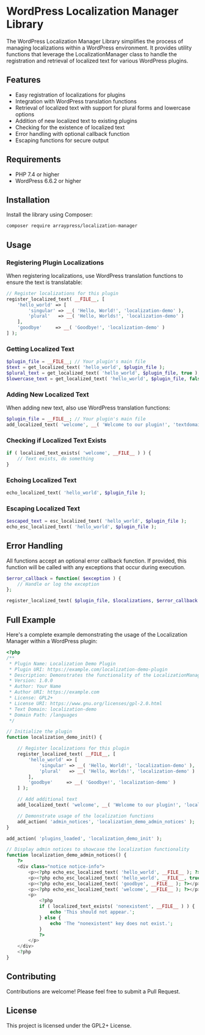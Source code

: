 # WordPress Localization Manager Library

The WordPress Localization Manager Library simplifies the process of managing localizations within a WordPress
environment. It provides utility functions that leverage the LocalizationManager class to handle the registration and
retrieval of localized text for various WordPress plugins.

## Features

- Easy registration of localizations for plugins
- Integration with WordPress translation functions
- Retrieval of localized text with support for plural forms and lowercase options
- Addition of new localized text to existing plugins
- Checking for the existence of localized text
- Error handling with optional callback function
- Escaping functions for secure output

## Requirements

- PHP 7.4 or higher
- WordPress 6.6.2 or higher

## Installation

Install the library using Composer:

```bash
composer require arraypress/localization-manager
```

## Usage

### Registering Plugin Localizations

When registering localizations, use WordPress translation functions to ensure the text is translatable:

```php
// Register localizations for this plugin
register_localized_text( __FILE__, [
    'hello_world' => [
        'singular' => __( 'Hello, World!', 'localization-demo' ),
        'plural'   => __( 'Hello, Worlds!', 'localization-demo' )
    ],
    'goodbye'     => __( 'Goodbye!', 'localization-demo' )
] );
```

### Getting Localized Text

```php
$plugin_file = __FILE__; // Your plugin's main file
$text = get_localized_text( 'hello_world', $plugin_file );
$plural_text = get_localized_text( 'hello_world', $plugin_file, true );
$lowercase_text = get_localized_text( 'hello_world', $plugin_file, false, true );
```

### Adding New Localized Text

When adding new text, also use WordPress translation functions:

```php
$plugin_file = __FILE__; // Your plugin's main file
add_localized_text( 'welcome', __( 'Welcome to our plugin!', 'textdomain' ), $plugin_file );
```

### Checking if Localized Text Exists

```php
if ( localized_text_exists( 'welcome', __FILE__ ) ) {
    // Text exists, do something
}
```

### Echoing Localized Text

```php
echo_localized_text( 'hello_world', $plugin_file );
```

### Escaping Localized Text

```php
$escaped_text = esc_localized_text( 'hello_world', $plugin_file );
echo_esc_localized_text( 'hello_world', $plugin_file );
```

## Error Handling

All functions accept an optional error callback function. If provided, this function will be called with any exceptions
that occur during execution.

```php
$error_callback = function( $exception ) {
    // Handle or log the exception
};

register_localized_text( $plugin_file, $localizations, $error_callback );
```

## Full Example

Here's a complete example demonstrating the usage of the Localization Manager within a WordPress plugin:

```php
<?php
/**
 * Plugin Name: Localization Demo Plugin
 * Plugin URI: https://example.com/localization-demo-plugin
 * Description: Demonstrates the functionality of the LocalizationManager
 * Version: 1.0.0
 * Author: Your Name
 * Author URI: https://example.com
 * License: GPL2+
 * License URI: https://www.gnu.org/licenses/gpl-2.0.html
 * Text Domain: localization-demo
 * Domain Path: /languages
 */

// Initialize the plugin
function localization_demo_init() {

	// Register localizations for this plugin
	register_localized_text( __FILE__, [
		'hello_world' => [
			'singular' => __( 'Hello, World!', 'localization-demo' ),
			'plural'   => __( 'Hello, Worlds!', 'localization-demo' )
		],
		'goodbye'     => __( 'Goodbye!', 'localization-demo' )
	] );

	// Add additional text
	add_localized_text( 'welcome', __( 'Welcome to our plugin!', 'localization-demo' ), __FILE__ );

	// Demonstrate usage of the localization functions
	add_action( 'admin_notices', 'localization_demo_admin_notices' );
}

add_action( 'plugins_loaded', 'localization_demo_init' );

// Display admin notices to showcase the localization functionality
function localization_demo_admin_notices() {
	?>
    <div class="notice notice-info">
        <p><?php echo_esc_localized_text( 'hello_world', __FILE__ ); ?></p>
        <p><?php echo_esc_localized_text( 'hello_world', __FILE__, true ); ?></p>
        <p><?php echo_esc_localized_text( 'goodbye', __FILE__ ); ?></p>
        <p><?php echo_esc_localized_text( 'welcome', __FILE__ ); ?></p>
        <p>
			<?php
			if ( localized_text_exists( 'nonexistent', __FILE__ ) ) {
				echo 'This should not appear.';
			} else {
				echo 'The "nonexistent" key does not exist.';
			}
			?>
        </p>
    </div>
	<?php
}
```

## Contributing

Contributions are welcome! Please feel free to submit a Pull Request.

## License

This project is licensed under the GPL2+ License.